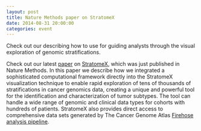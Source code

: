 ```yaml
---
layout: post
title: Nature Methods paper on StratomeX
date: 2014-08-31 20:00:00
categories: event
---
```

Check out our describing how to use  for guiding analysts through the visual exploration of genomic stratifications.

Check out our latest <a href="{{site.baseurl}}/publications/2014_nm_stratomex/">paper</a> on <a href="{{site.baseurl}}/projects/stratomex/">StratomeX</a>, which was just published in Nature Methods. In this paper we describe how we integrated a sophisticated computational framework directly into the StratomeX visualization technique to enable rapid exploration of tens of thousands of stratifications in cancer genomics data, creating a unique and powerful tool for the identification and characterization of tumor subtypes. The tool can handle a wide range of genomic and clinical data types for cohorts with hundreds of patients. StratomeX also provides direct access to comprehensive data sets generated by The Cancer Genome Atlas <a href="http://gdac.broadinstitute.org/">Firehose analysis pipeline</a>.